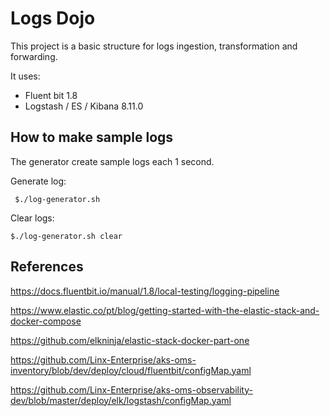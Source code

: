 # Logs Dojo

This project is a basic structure for logs ingestion, transformation and forwarding.

It uses:

- Fluent bit 1.8
- Logstash / ES / Kibana 8.11.0

## How to make sample logs

The generator create sample logs each 1 second.

Generate log:

```console
 $./log-generator.sh
```   

Clear logs:

```console
$./log-generator.sh clear
```

## References

https://docs.fluentbit.io/manual/1.8/local-testing/logging-pipeline

https://www.elastic.co/pt/blog/getting-started-with-the-elastic-stack-and-docker-compose

https://github.com/elkninja/elastic-stack-docker-part-one

https://github.com/Linx-Enterprise/aks-oms-inventory/blob/dev/deploy/cloud/fluentbit/configMap.yaml

https://github.com/Linx-Enterprise/aks-oms-observability-dev/blob/master/deploy/elk/logstash/configMap.yaml